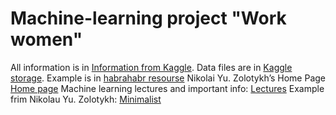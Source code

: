 # Machine-learning project "Work women"

All information is in [Information from Kaggle][Kaggle resourse].
Data files are in [Kaggle storage][Kaggle storage].
Example is in [habrahabr resourse][habrahabr resourse]
Nikolai Yu. Zolotykh’s Home Page [Home page][Home page]
Machine learning lectures and important info: [Lectures][Lectures]
Example frim Nikolau Yu. Zolotykh: [Minimalist][Minimalist]

<!--LINKS-->
[Kaggle resourse]: https://www.kaggle.com/huili0140/2013-american-community-survey/the-working-moms/notebook
[Kaggle storage]: https://www.kaggle.com/c/2013-american-community-survey/data
[habrahabr resourse]: http://habrahabr.ru/post/206306/
[Home page]: http://www.uic.unn.ru/~zny/
[Lectures]: http://www.uic.unn.ru/~zny/ml/
[Minimalist]: http://www.uic.unn.ru/~zny/ml/Lectures/Minimalist.ipynb
